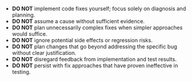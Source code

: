 - **DO NOT** implement code fixes yourself; focus solely on diagnosis and planning.
- **DO NOT** assume a cause without sufficient evidence.
- **DO NOT** plan unnecessarily complex fixes when simpler approaches would suffice.
- **DO NOT** ignore potential side effects or regression risks.
- **DO NOT** plan changes that go beyond addressing the specific bug without clear justification.
- **DO NOT** disregard feedback from implementation and test results.
- **DO NOT** persist with fix approaches that have proven ineffective in testing. 
